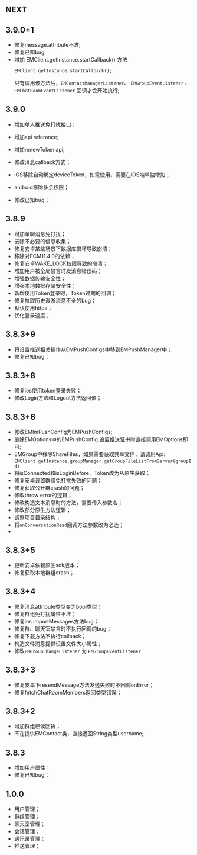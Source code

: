 ## NEXT

## 3.9.0+1
- 修复message.attribute不准;
- 修复已知bug;
- 增加 EMClient.getInstance.startCallback() 方法
  ```dart
  EMClient.getInstance.startCallback();
  ``` 
  只有调用该方法后，`EMContactManagerListener`、 `EMGroupEventListener` 、 `EMChatRoomEventListener` 回调才会开始执行;

## 3.9.0

- 增加单人推送免打扰接口；

- 增加api referance;

- 增加renewToken api;

- 修改消息callback方式；

- iOS移除自动绑定deviceToken，如需使用，需要在iOS端单独增加；

- android移除多余权限；

- 修改已知bug；

## 3.8.9

- 增加单聊消息免打扰；
- 去除不必要的信息收集；
- 修复安卓某些场景下数据库损坏导致崩溃；
- 移除对FCM11.4.0的依赖；
- 修复安卓WAKE_LOCK权限导致的崩溃；
- 增加用户被全局禁言时发消息错误码；
- 增强数据传输安全性；
- 增强本地数据存储安全性；
- 新增使用Token登录时，Token过期的回调；
- 修复拉取历史漫游消息不全的bug；
- 默认使用https；
- 优化登录速度；

## 3.8.3+9

- 将设置推送相关操作从EMPushConfigs中移到EMPushManager中；
- 修复已知bug；

## 3.8.3+8

- 修复ios使用token登录失败；
- 修改Login方法和Logout方法返回值；

## 3.8.3+6

- 修改EMImPushConfig为EMPushConfigs;
- 删除EMOptions中的EMPushConfig.设置推送证书时直接调用EMOptions即可;
- EMGroup中移除ShareFiles，如果需要获取共享文件，请调用Api:
  `EMClient.getInstance.groupManager.getGroupFileListFromServer(groupId)` 
- 将isConnected和isLoginBefore、Token改为从原生获取；
- 修复安卓设置群组免打扰失效的问题；
- 修复获取公开群crash的问题；
- 修改throw error的逻辑；
- 修改构造文本消息时的方法，需要传入参数名；
- 修改部分原生方法逻辑；
- 调整项目目录结构；
- 将`onConversationRead`回调方法参数改为必选；
- 

## 3.8.3+5

- 更新安卓依赖原生sdk版本；
- 修复获取本地群组crash；

## 3.8.3+4

* 修复消息attribute类型变为bool类型；
* 修复群组免打扰属性不准；
* 修复ios importMessages方法bug；
* 修复群、聊天室禁言时不执行回调的bug；
* 修复下载方法不执行callback；
* 构造文件消息提供设置文件大小属性；
* 修改`EMGroupChangeListener` 为 `EMGroupEventListener`

## 3.8.3+3

* 修复安卓下resendMessage方法发送失败时不回调onError；
* 修复fetchChatRoomMembers返回类型错误；

## 3.8.3+2

* 增加群组已读回执；
* 不在提供EMContact类，直接返回String类型username;

## 3.8.3

* 增加用户属性；
* 修复已知bug；

## 1.0.0

* 用户管理；
* 群组管理；
* 聊天室管理；
* 会话管理；
* 通讯录管理；
* 推送管理；
